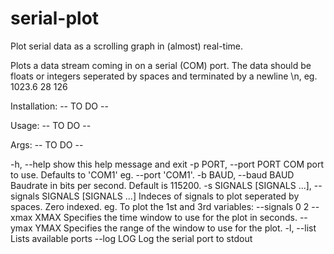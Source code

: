 serial-plot
===========

Plot serial data as a scrolling graph in (almost) real-time.


Plots a data stream coming in on a serial (COM) port. The data should
be floats or integers seperated by spaces and terminated by a newline \n, 
eg. 1023.6 28 126

Installation:
     -- TO DO --

Usage:
     -- TO DO --

Args:
     -- TO DO --
  
  -h, --help            show this help message and exit
  -p PORT, --port PORT  COM port to use. Defaults to 'COM1' eg. --port 'COM1'.
  -b BAUD, --baud BAUD  Baudrate in bits per second. Default is 115200.
  -s SIGNALS [SIGNALS ...], --signals SIGNALS [SIGNALS ...]
                        Indeces of signals to plot seperated by spaces. Zero
                        indexed. eg. To plot the 1st and 3rd variables:
                        --signals 0 2
  --xmax XMAX           Specifies the time window to use for the plot in
                        seconds.
  --ymax YMAX           Specifies the range of the window to use for the plot.
  -l, --list            Lists available ports
  --log LOG             Log the serial port to stdout
